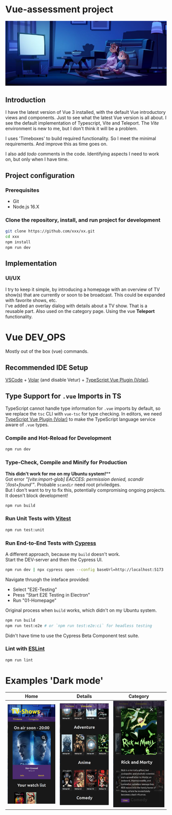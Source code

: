 # Vue-assessment project
![aaa](./public/tv-banner-800px.jpg)

## Introduction
I have the latest version of Vue 3 installed, with the default Vue introductory views and components.
Just to see what the latest Vue version is all about.
I see the default implementation of Typescript, Vite and Teleport.
The _Vite_ environment is new to me, but I don't think it will be a problem.

I uses 'Timeboxes' to build required functionality. So I meet the minimal requirements.
And improve this as time goes on.

I also add _todo_ comments in the code.
Identifying aspects I need to work on, but only when I have time.

## Project configuration

### Prerequisites
* Git
* Node.js 16.X

### Clone the repository, install, and run project for development

```sh
git clone https://github.com/xxx/xx.git
cd xxx
npm install
npm run dev
```

## Implementation

### UI/UX

I try to keep it simple, by introducing a homepage with an overview of TV show(s) that are currently or soon to be broadcast.
This could be expanded with favorite shows, etc.  
I've added an overlay dialog with details about a TV show. That is a reusable part. Also used on the category page. Using the vue **Teleport** functionality.

# Vue DEV_OPS

Mostly out of the box (vue) commands.

## Recommended IDE Setup

[VSCode](https://code.visualstudio.com/) + [Volar](https://marketplace.visualstudio.com/items?itemName=Vue.volar) (and disable Vetur) + [TypeScript Vue Plugin (Volar)](https://marketplace.visualstudio.com/items?itemName=Vue.vscode-typescript-vue-plugin).

## Type Support for `.vue` Imports in TS

TypeScript cannot handle type information for `.vue` imports by default, so we replace the `tsc` CLI with `vue-tsc` for type checking. In editors, we need [TypeScript Vue Plugin (Volar)](https://marketplace.visualstudio.com/items?itemName=Vue.vscode-typescript-vue-plugin) to make the TypeScript language service aware of `.vue` types.

### Compile and Hot-Reload for Development

```sh
npm run dev
```

### Type-Check, Compile and Minify for Production

**This didn't work for me on my Ubuntu system!****  
Got error _"[vite:import-glob] EACCES: permission denied, scandir '/lost+found'"_.
Probable `scandir` need root priviledges.  
But I don't want to try to fix this, potentially compromising ongoing projects.
It doesn't block development!
```sh
npm run build
```

### Run Unit Tests with [Vitest](https://vitest.dev/)

```sh
npm run test:unit
```

### Run End-to-End Tests with [Cypress](https://www.cypress.io/)

A different approach, because my `build` doesn't work.  
Start the DEV-server and then the Cypress UI.
```sh
npm run dev | npx cypress open --config baseUrl=http://localhost:5173
```
Navigate thruogh the inteface provided:
* Select "E2E-Testing"
* Press "Start E2E Testing in Electron"
* Run "01-Homepage"

Original process when `build` works, which didn't on my Ubuntu system.  
```sh
npm run build
npm run test:e2e # or `npm run test:e2e:ci` for headless testing
```

Didn't have time to use the Cypress Beta Component test suite.

### Lint with [ESLint](https://eslint.org/)

```sh
npm run lint
```
# Examples 'Dark mode'

Home | Details | Category
--- | --- | ---
![aaa](./public/screen-thumbnail01.png) | ![aaa](./public/screen-thumbnail02.png)| ![aaa](./public/screen-thumbnail03.png)
